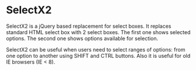 SelectX2
========

SelectX2 is a jQuery based replacement for select boxes. It replaces standard HTML select box with 2 select boxes. The first one shows selected options. The second one shows options available for selection.

SelectX2 can be useful when users need to select ranges of options: from one option to another using SHIFT and CTRL buttons. Also it is useful for old IE browsers (IE < 8).
